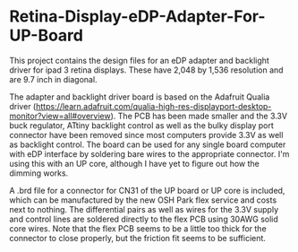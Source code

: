 # Retina-Display-eDP-Adapter-For-UP-Board
This project contains the design files for an eDP adapter and backlight driver for ipad 3 retina displays. These have  2,048 by 1,536 resolution and are 9.7 inch in diagonal.

The adapter and backlight driver board is based on the Adafruit Qualia driver (https://learn.adafruit.com/qualia-high-res-displayport-desktop-monitor?view=all#overview). The PCB has been made smaller and the 3.3V buck regulator, ATtiny backlight control as well as the bulky display port connector have been removed since most computers provide 3.3V as well as backlight control. The board can be used for any single board computer with eDP interface by soldering bare wires to the appropriate connector. I'm using this with an UP core, although I have yet to figure out how the dimming works.

A .brd file for a connector for CN31 of the UP board or UP core is included, which can be manufactured by the new OSH Park flex service and costs next to nothing. The differential pairs as well as wires for the 3.3V supply and control lines are soldered directly to the flex PCB using 30AWG solid core wires. Note that the flex PCB seems to be a little too thick for the connector to close properly, but the friction fit seems to be sufficient.


